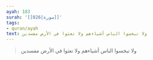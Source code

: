 ```yaml
---
ayah: 183
surah: '[[026|سورة]]'
tags:
- quran/ayah
text: ولا تبخسوا الناس أشياءهم ولا تعثوا في الأرض مفسدين
---
```

> ولا تبخسوا الناس أشياءهم ولا تعثوا في الأرض مفسدين
